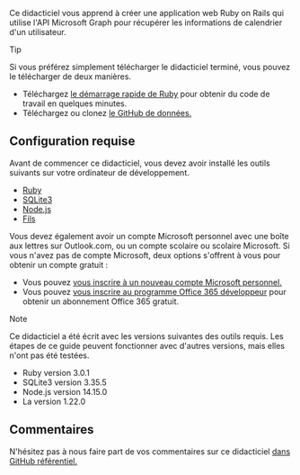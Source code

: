 <!-- markdownlint-disable MD002 MD041 -->

Ce didacticiel vous apprend à créer une application web Ruby on Rails qui utilise l'API Microsoft Graph pour récupérer les informations de calendrier d'un utilisateur.

> [!TIP]
> Si vous préférez simplement télécharger le didacticiel terminé, vous pouvez le télécharger de deux manières.
>
> - Téléchargez [le démarrage rapide de Ruby](https://developer.microsoft.com/graph/quick-start?platform=option-ruby) pour obtenir du code de travail en quelques minutes.
> - Téléchargez ou clonez [le GitHub de données.](https://github.com/microsoftgraph/msgraph-training-rubyrailsapp)

## <a name="prerequisites"></a>Configuration requise

Avant de commencer ce didacticiel, vous devez avoir installé les outils suivants sur votre ordinateur de développement.

- [Ruby](https://www.ruby-lang.org/en/downloads/)
- [SQLite3](https://sqlite.org/index.html)
- [Node.js](https://nodejs.org/en/)
- [Fils](https://yarnpkg.com/)

Vous devez également avoir un compte Microsoft personnel avec une boîte aux lettres sur Outlook.com, ou un compte scolaire ou scolaire Microsoft. Si vous n'avez pas de compte Microsoft, deux options s'offrent à vous pour obtenir un compte gratuit :

- Vous pouvez [vous inscrire à un nouveau compte Microsoft personnel.](https://signup.live.com/signup?wa=wsignin1.0&rpsnv=12&ct=1454618383&rver=6.4.6456.0&wp=MBI_SSL_SHARED&wreply=https://mail.live.com/default.aspx&id=64855&cbcxt=mai&bk=1454618383&uiflavor=web&uaid=b213a65b4fdc484382b6622b3ecaa547&mkt=E-US&lc=1033&lic=1)
- Vous pouvez [vous inscrire au programme Office 365 développeur](https://developer.microsoft.com/office/dev-program) pour obtenir un abonnement Office 365 gratuit.

> [!NOTE]
> Ce didacticiel a été écrit avec les versions suivantes des outils requis. Les étapes de ce guide peuvent fonctionner avec d'autres versions, mais elles n'ont pas été testées.
>
> - Ruby version 3.0.1
> - SQLite3 version 3.35.5
> - Node.js version 14.15.0
> - La version 1.22.0

## <a name="feedback"></a>Commentaires

N'hésitez pas à nous faire part de vos commentaires sur ce didacticiel [dans GitHub référentiel.](https://github.com/microsoftgraph/msgraph-training-rubyrailsapp)
